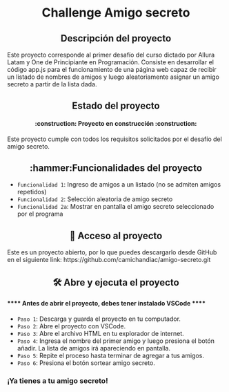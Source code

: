 <h1 align="center"> Challenge Amigo secreto </h1>

<h2 align="center"> Descripción del proyecto </h2>
Este proyecto corresponde al primer desafío del curso dictado por Allura Latam y One de Principiante en Programación. Consiste en desarrollar el código app.js para el funcionamiento de una página web capaz de recibir un listado de nombres de amigos y luego aleatoriamente asignar un amigo secreto a partir de la lista dada.

<h2 align="center"> Estado del proyecto </h2>
<h4 align="center"> :construction: Proyecto en construcción :construction: </h4>
Este proyecto cumple con todos los requisitos solicitados por el desafío del amigo secreto.

<h2 align="center"> :hammer:Funcionalidades del proyecto </h2>

- `Funcionalidad 1`: Ingreso de amigos a un listado (no se admiten amigos repetidos)
- `Funcionalidad 2`: Selección aleatoria de amigo secreto
- `Funcionalidad 2a`: Mostrar en pantalla el amigo secreto seleccionado por el programa

<h2 align="center"> 📁 Acceso al proyecto </h2>
Este es un proyecto abierto, por lo que puedes descargarlo desde GitHub en el siguiente link: https://github.com/camichandiac/amigo-secreto.git

<h2 align="center"> 🛠️ Abre y ejecuta el proyecto </h2>
<h4> **** Antes de abrir el proyecto, debes tener instalado VSCode **** </h4>

- `Paso 1`: Descarga y guarda el proyecto en tu computador.
- `Paso 2`: Abre el proyecto con VSCode.
- `Paso 3`: Abre el archivo HTML en tu explorador de internet.
- `Paso 4`: Ingresa el nombre del primer amigo y luego presiona el botón añadir. La lista de amigos irá apareciendo en pantalla.
- `Paso 5`: Repite el proceso hasta terminar de agregar a tus amigos.
- `Paso 6`: Presiona el botón sortear amigo secreto.
 <h3>¡Ya tienes a tu amigo secreto! </h3>
